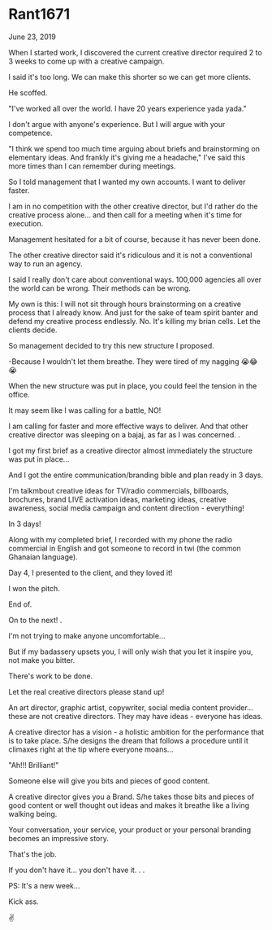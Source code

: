 # Rant1671


June 23, 2019

When I started work, I discovered the current creative director required 2 to 3 weeks to come up with a creative campaign.

I said it's too long. We can make this shorter so we can get more clients. 

He scoffed.

"I've worked all over the world. I have 20 years experience yada yada."

I don't argue with anyone's experience. But I will argue with your competence.

"I think we spend too much time arguing about briefs and brainstorming on elementary ideas. And frankly it's giving me a headache," I've said this more times than I can remember during meetings.

So I told management that I wanted my own accounts. I want to deliver faster. 

I am in no competition with the other creative director, but I'd rather do the creative process alone... and then call for a meeting when it's time for execution.

Management hesitated for a bit of course, because it has never been done.

The other creative director said it's ridiculous and it is not a conventional way to run an agency. 

I said I really don't care about conventional ways. 100,000 agencies all over the world can be wrong. Their methods can be wrong. 

My own is this: I will not sit through hours brainstorming on a creative process that I already know. And just for the sake of team spirit banter and defend my creative process endlessly. No. It's killing my brian cells. Let the clients decide.

So management decided to try this new structure I proposed.

-Because I wouldn't let them breathe. They were tired of my nagging 😭😂😭

When the new structure was put in place, you could feel the tension in the office.

It may seem like I was calling for a battle, NO!

I am calling for faster and more effective ways to deliver. And that other creative director was sleeping on a bajaj, as far as I was concerned. 
.

I got my first brief as a creative director almost immediately the structure was put in place... 

And I got the entire communication/branding bible and plan ready in 3 days. 

I'm talkmbout creative ideas for TV/radio commercials, billboards, brochures, brand LIVE activation ideas, marketing ideas, creative awareness, social media campaign and content direction - everything!

In 3 days!

Along with my completed brief, I recorded with my phone the radio commercial in English and got someone to record in twi (the common Ghanaian language).

Day 4, I presented to the client, and they loved it!

I won the pitch. 

End of.

On to the next!
.

I'm not trying to make anyone uncomfortable...

But if my badassery upsets you, I will only wish that you let it inspire you, not make you bitter.

There's work to be done.

Let the real creative directors please stand up!

An art director, graphic artist, copywriter, social media content provider... these are not creative directors. They may have ideas - everyone has ideas.

A  creative director has a vision - a holistic ambition for the performance that is to take place. S/he designs the dream that follows a procedure until it climaxes right at the tip where everyone moans...

"Ah!!! Brilliant!"

Someone else will give you bits and pieces of good content.

A creative director gives you a Brand. S/he takes those bits and pieces of good content or well thought out ideas and makes it breathe like a living walking being.

Your conversation, your service, your product or your personal branding becomes an impressive story.

That's the job. 

If you don't have it... you don't have it.
.
.

PS:  It's a new week...

Kick ass.

✌